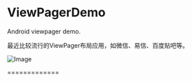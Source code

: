 ViewPagerDemo
=============

Android viewpager demo.

最近比较流行的ViewPager布局应用，如微信、易信、百度贴吧等。

![Image](https://raw.githubusercontent.com/xxzj990/ViewPagerDemo/master/ViewPagerDemo/screenshots/img0.jpg)

=============

